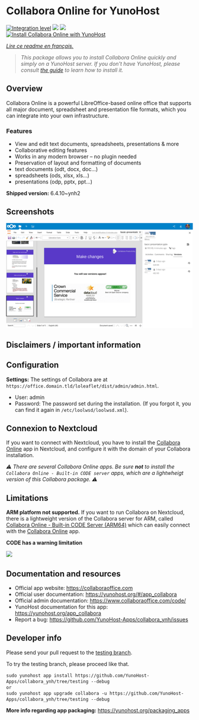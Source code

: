 <!--
N.B.: This README was automatically generated by https://github.com/YunoHost/apps/tree/master/tools/README-generator
It shall NOT be edited by hand.
-->

# Collabora Online for YunoHost

[![Integration level](https://dash.yunohost.org/integration/collabora.svg)](https://dash.yunohost.org/appci/app/collabora) ![](https://ci-apps.yunohost.org/ci/badges/collabora.status.svg) ![](https://ci-apps.yunohost.org/ci/badges/collabora.maintain.svg)  
[![Install Collabora Online with YunoHost](https://install-app.yunohost.org/install-with-yunohost.svg)](https://install-app.yunohost.org/?app=collabora)

*[Lire ce readme en français.](./README_fr.md)*

> *This package allows you to install Collabora Online quickly and simply on a YunoHost server.
If you don't have YunoHost, please consult [the guide](https://yunohost.org/#/install) to learn how to install it.*

## Overview

Collabora Online is a powerful LibreOffice-based online office that supports all major document, spreadsheet and presentation file formats, which you can integrate into your own infrastructure.

### Features

- View and edit text documents, spreadsheets, presentations & more
- Collaborative editing features
- Works in any modern browser – no plugin needed
- Preservation of layout and formatting of documents
- text documents (odt, docx, doc…)
- spreadsheets (ods, xlsx, xls…)
- presentations (odp, pptx, ppt…)


**Shipped version:** 6.4.10~ynh2



## Screenshots

![](./doc/screenshots/Collabora_Online_-_versions_integration.png)

## Disclaimers / important information

## Configuration

**Settings:**
The settings of Collabora are at `https://office.domain.tld/loleaflet/dist/admin/admin.html`.

- User: admin
- Password: The password set during the installation. (If you forgot it, you can find it again in `/etc/loolwsd/loolwsd.xml`).

## Connexion to Nextcloud

If you want to connect with Nextcloud, you have to install the [Collabora Online](https://apps.nextcloud.com/apps/richdocuments) app in Nextcloud, and configure it with the domain of your Collabora installation.

*:warning: There are several Collabora Online apps. Be sure **not** to install the `Collabora Online - Built-in CODE server` apps, which are a lightwheigt version of this Collabora package. :warning:*

## Limitations

**ARM platform not supported.** If you want to run Collabora on Nextcloud, there is a lightweight version of the Collabora server for ARM, called [Collabora Online - Built-in CODE Server (ARM64)](https://apps.nextcloud.com/apps/richdocumentscode_arm64) which can easily connect with the [Collabora Online](https://apps.nextcloud.com/apps/richdocuments) app.

**CODE has a warning limitation**

![](https://www.libreoffice.org/assets/Uploads/LibreOffice-Online-limit.png)

## Documentation and resources

* Official app website: https://collaboraoffice.com
* Official user documentation: https://yunohost.org/#/app_collabora
* Official admin documentation: https://www.collaboraoffice.com/code/
* YunoHost documentation for this app: https://yunohost.org/app_collabora
* Report a bug: https://github.com/YunoHost-Apps/collabora_ynh/issues

## Developer info

Please send your pull request to the [testing branch](https://github.com/YunoHost-Apps/collabora_ynh/tree/testing).

To try the testing branch, please proceed like that.
```
sudo yunohost app install https://github.com/YunoHost-Apps/collabora_ynh/tree/testing --debug
or
sudo yunohost app upgrade collabora -u https://github.com/YunoHost-Apps/collabora_ynh/tree/testing --debug
```

**More info regarding app packaging:** https://yunohost.org/packaging_apps